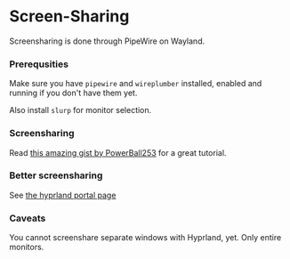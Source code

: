 # Screen-Sharing

Screensharing is done through PipeWire on Wayland.

### Prerequsities

Make sure you have `pipewire` and `wireplumber` installed, enabled and running if you don't have them yet.

Also install `slurp` for monitor selection.

### Screensharing

Read [this amazing gist by PowerBall253](https://gist.github.com/PowerBall253/2dea6ddf6974ba4e5d26c3139ffb7580) for a great tutorial.

### Better screensharing

See [the hyprland portal page](../pages/Hyprland-desktop-portal/)

### Caveats

You cannot screenshare separate windows with Hyprland, yet. Only entire monitors.
